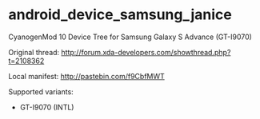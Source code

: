 android_device_samsung_janice
=============================

CyanogenMod 10 Device Tree for Samsung Galaxy S Advance (GT-I9070)

Original thread: http://forum.xda-developers.com/showthread.php?t=2108362

Local manifest: http://pastebin.com/f9CbfMWT

Supported variants:
  - GT-I9070 (INTL)
